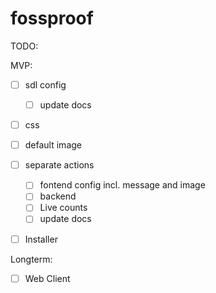 # fossproof

TODO:

MVP:

- [ ] sdl config
  - [ ] update docs
- [ ] css
- [ ] default image
- [ ] separate actions
  - [ ] fontend config incl. message and image
  - [ ] backend
  - [ ] Live counts
  - [ ] update docs
- [ ] Installer


Longterm:

- [ ] Web Client
